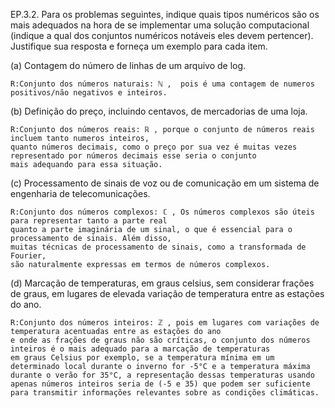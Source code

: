 EP.3.2. Para os problemas seguintes, indique quais tipos numéricos são os mais adequados na
hora de se implementar uma solução computacional (indique a qual dos conjuntos numéricos
notáveis eles devem pertencer). Justifique sua resposta e forneça um exemplo para cada item.

(a) Contagem do número de linhas de um arquivo de log.

    R:Conjunto dos números naturais: ℕ ,  pois é uma contagem de numeros positivos/não negativos e inteiros.


(b) Definição do preço, incluindo centavos, de mercadorias de uma loja.

    R:Conjunto dos números reais: ℝ , porque o conjunto de números reais incluem tanto numeros inteiros,
    quanto números decimais, como o preço por sua vez é muitas vezes representado por números decimais esse seria o conjunto
    mais adequando para essa situação.


(c) Processamento de sinais de voz ou de comunicação em um sistema de engenharia de telecomunicações.

    R:Conjunto dos números complexos: ℂ , Os números complexos são úteis para representar tanto a parte real
    quanto a parte imaginária de um sinal, o que é essencial para o processamento de sinais. Além disso,
    muitas técnicas de processamento de sinais, como a transformada de Fourier,
    são naturalmente expressas em termos de números complexos.


(d) Marcação de temperaturas, em graus celsius, sem considerar frações de graus, em lugares de
elevada variação de temperatura entre as estações do ano.

    R:Conjunto dos números inteiros: ℤ , pois em lugares com variações de temperatura acentuadas entre as estações do ano
    e onde as frações de graus não são críticas, o conjunto dos números inteiros é o mais adequado para a marcação de temperaturas
    em graus Celsius por exemplo, se a temperatura mínima em um determinado local durante o inverno for -5°C e a temperatura máxima durante o verão for 35°C, a representação dessas temperaturas usando apenas números inteiros seria de (-5 e 35) que podem ser suficiente para transmitir informações relevantes sobre as condições climáticas.
